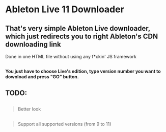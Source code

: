 # Ableton Live 11 Downloader
## That's very simple Ableton Live downloader, which just redirects you to right Ableton's CDN downloading link 
Done in one HTML file without using any f*ckin' JS framework
##
**You just have to choose Live's edition, type version number you want to download and press "GO" button.**
##
## TODO:
##
>Better look
##
>Support all supported versions (from 9 to 11)
